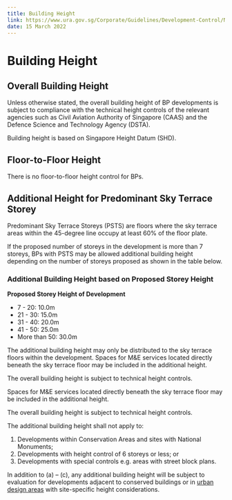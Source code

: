 ```yaml
---
title: Building Height
link: https://www.ura.gov.sg/Corporate/Guidelines/Development-Control/Non-Residential/Business-Park/Building-Height
date: 15 March 2022
---
```


# Building Height

## Overall Building Height

Unless otherwise stated, the overall building height of BP developments is subject to compliance with the technical height controls of the relevant agencies such as Civil Aviation Authority of Singapore (CAAS) and the Defence Science and Technology Agency (DSTA).

Building height is based on Singapore Height Datum (SHD).

## Floor-to-Floor Height

There is no floor-to-floor height control for BPs.

## Additional Height for Predominant Sky Terrace Storey

Predominant Sky Terrace Storeys (PSTS) are floors where the sky terrace areas within the 45-degree line occupy at least 60% of the floor plate.

If the proposed number of storeys in the development is more than 7 storeys, BPs with PSTS may be allowed additional building height depending on the number of storeys proposed as shown in the table below.

### Additional Building Height based on Proposed Storey Height

**Proposed Storey Height of Development**

- 7 - 20: 10.0m
- 21 - 30: 15.0m
- 31 - 40: 20.0m
- 41 - 50: 25.0m
- More than 50: 30.0m

The additional building height may only be distributed to the sky terrace floors within the development. Spaces for M&E services located directly beneath the sky terrace floor may be included in the additional height.

The overall building height is subject to technical height controls.

Spaces for M&E services located directly beneath the sky terrace floor may be included in the additional height.

The overall building height is subject to technical height controls.

The additional building height shall not apply to:

1. Developments within Conservation Areas and sites with National Monuments;
2. Developments with height control of 6 storeys or less; or
3. Developments with special controls e.g. areas with street block plans.

In addition to (a) – (c), any additional building height will be subject to evaluation for developments adjacent to conserved buildings or in [urban design areas](https://www.ura.gov.sg/Corporate/Guidelines/Urban-Design) with site-specific height considerations.


